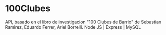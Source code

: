 # 100Clubes
API, basado en el libro de investigacion "100 Clubes de Barrio" de Sebastian Ramirez, Eduardo Ferrer, Ariel Borrelli.
Node JS | Express | MySQL
